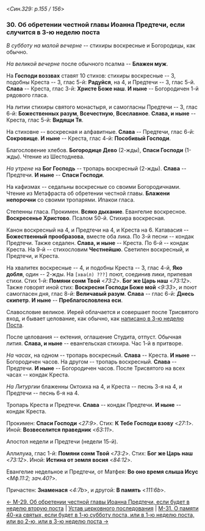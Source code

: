 
<*Син.329: p.155 / 156*>

### 30. Об обретении честной главы Иоанна Предтечи, если случится в 3-ю неделю поста

*В субботу на малой вечерне* -- стихиры воскресные и Богородицы, как обычно.

*На великой вечерне* после обычного псалма -- **Блажен муж**.  

На **Господи воззвах** ставят 10 стихов: стихиры воскресные -- 3, 
подобны Креста -- 3, глас 5-й: **Радуйся**, на 4, и Предтечи -- 3, глас 5-й.
**Слава** -- Креста, глас 3-й: **Христе Боже наш**. 
**И ныне** -- Богородичен 1-й рядового гласа. 

На литии стихиры святого монастыря, и самогласны Предтечи -- 3, глас 6-й: 
**Божественных разум**, **Всечестную**, **Всеславное**. 
**Слава, и ныне** -- Креста, глас 5-й: **Видящи Тя**. 

На стиховне -- воскресная и алфавитные. 
**Слава** -- Предтечи, глас 6-й: **Сокровище**. 
**И ныне** -- Креста, глас 4-й: **Пособивый Господи**. 

Благословение хлебов. **Богородице Дево** (2-жды), **Спаси Господи** (1-жды). 
Чтение из Шестоднева. 

*На утрене* на **Бог Господь** -- тропарь воскресный (2-жды). 
**Слава** -- Предтечи. **И ныне** -- **Спаси Господи**.  

На кафизмах -- седальны воскресные со своими Богородичнами. 
Чтение из Метафраста об обретении честной главы. 
**Блажени непорочни** со своими тропарями. Ипакои гласа.  

Степенны гласа. Прокимен. **Всяко дыхание**. Евангелие воскресное. 
**Воскресенье Христово**. Псалом 50-й. Стихира воскресная. 

Канон воскресный на 4, и Предтечи на 4, и Креста на 6. 
Катавасия -- **Божественный прообразова**, вместе оба лика. 
По 3-й песни -- кондак Предтечи. Также седален. **Слава, и ныне** -- Креста. 
По 6-й -- кондак Креста.
На 9-й -- стихословим **Честнейшю**. 
Светилен воскресный, и Предтечи, и Креста. 

На хвалитех воскресные -- 4, и подобны Креста -- 3, глас 4-й, **Яко добля**, 
один -- 2-жды. На `[хва(л) ???]` поют, соединив лики, припевая стихи. 
Стих 1-й: **Помяни сонм Твой** <*73:2*>. **Бог же Царь наш** <*73:12*>. 
Также говорят иной стих: **Воскресни Господи Боже мой** <*9:33*>, и поют 
самогласен дня, глас 8-й: **Величавый разум**. 
**Слава** -- глас 6-й: **Днесь скипетр**. 
**И ныне** -- **Преблагословлена еси**. 

Славословие великое. Иерей облачается и совершает после Трисвятого вход, 
и бывает целование, как обычно, как [написано в 3-ю неделю Поста](../../../13_moving_cycle/A_12_SAB_sunday3.md).

После целования -- ектения, оглашение Студита, отпуст. 
Обычная лития. **Слава, и ныне** -- евангельская стихира. 
Час 1-й в притворе. 

*На часах*, на одном -- тропарь воскресный. **Слава** -- Креста. **И ныне** -- Богородичен часов.
На другом -- тропарь воскресный. **Слава** -- Предтечи.  **И ныне** -- Богородичен часов.
После Трисвятого на всех часах -- кондак Креста. 

*На Литургии* блаженны Октоиха на 4, и Креста -- песнь 3-я на 4, 
и Предтечи -- песнь 6-я на 4. 

Тропарь Креста и Предтечи. **Слава** -- кондак Предтечи. 
**И ныне** -- кондак Креста.   

Прокимен: **Спаси Господи** <*27:9*>.
Стих: **К Тебе Господи взову** <*27:1*>.
Иной: **Возвеселится праведник** <*63:11*>.

Апостол недели и Предтечи (недели 15-й).

Аллилуиа, глас 1-й: **Помяни сонм Твой** <*73:2*>.
Стих: **Бог же Царь наш** <*73:12*>.
Иной: **Истина от земля восия** <*84:12*>.

Евангелие недельное и Предтечи, от Матфея: **Во оно время слыша Исус** <*Мф.11:2; зач.40?*>.

Причастен: **Знаменася** <*4:7b*>, и другой: **В память** <*111:6b*>. 

[← М-29. Об обретении честной главы Иоанна Предтечи, если будет в неделю вторую поста](m_329_029.md)
| [Устав церковного последования](README.md)
| [М-31. О памяти 40-ка святых, если будет в 1-ю субботу поста, или в 1-ю неделю поста, или во 2-ю, или в 3-ю неделю поста →](m_329_031.md)

